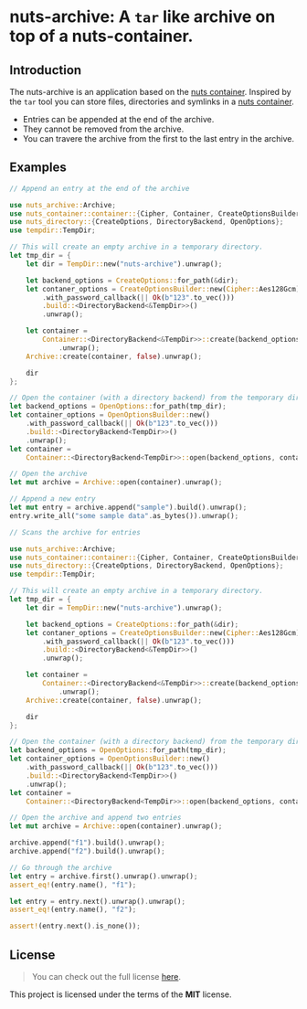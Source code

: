 # nuts-archive: A `tar` like archive on top of a nuts-container.

## Introduction

The nuts-archive is an application based on the [nuts container]. Inspired by
the `tar` tool you can store files, directories and symlinks in a [nuts container].

* Entries can be appended at the end of the archive.
* They cannot be removed from the archive.
* You can travere the archive from the first to the last entry in the
  archive.

## Examples

```rust
// Append an entry at the end of the archive

use nuts_archive::Archive;
use nuts_container::container::{Cipher, Container, CreateOptionsBuilder, OpenOptionsBuilder};
use nuts_directory::{CreateOptions, DirectoryBackend, OpenOptions};
use tempdir::TempDir;

// This will create an empty archive in a temporary directory.
let tmp_dir = {
    let dir = TempDir::new("nuts-archive").unwrap();

    let backend_options = CreateOptions::for_path(&dir);
    let contaner_options = CreateOptionsBuilder::new(Cipher::Aes128Gcm)
        .with_password_callback(|| Ok(b"123".to_vec()))
        .build::<DirectoryBackend<&TempDir>>()
        .unwrap();

    let container =
        Container::<DirectoryBackend<&TempDir>>::create(backend_options, contaner_options)
            .unwrap();
    Archive::create(container, false).unwrap();

    dir
};

// Open the container (with a directory backend) from the temporary directory.
let backend_options = OpenOptions::for_path(tmp_dir);
let container_options = OpenOptionsBuilder::new()
    .with_password_callback(|| Ok(b"123".to_vec()))
    .build::<DirectoryBackend<TempDir>>()
    .unwrap();
let container =
    Container::<DirectoryBackend<TempDir>>::open(backend_options, container_options).unwrap();

// Open the archive
let mut archive = Archive::open(container).unwrap();

// Append a new entry
let mut entry = archive.append("sample").build().unwrap();
entry.write_all("some sample data".as_bytes()).unwrap();
```

```rust
// Scans the archive for entries

use nuts_archive::Archive;
use nuts_container::container::{Cipher, Container, CreateOptionsBuilder, OpenOptionsBuilder};
use nuts_directory::{CreateOptions, DirectoryBackend, OpenOptions};
use tempdir::TempDir;

// This will create an empty archive in a temporary directory.
let tmp_dir = {
    let dir = TempDir::new("nuts-archive").unwrap();

    let backend_options = CreateOptions::for_path(&dir);
    let contaner_options = CreateOptionsBuilder::new(Cipher::Aes128Gcm)
        .with_password_callback(|| Ok(b"123".to_vec()))
        .build::<DirectoryBackend<&TempDir>>()
        .unwrap();

    let container =
        Container::<DirectoryBackend<&TempDir>>::create(backend_options, contaner_options)
            .unwrap();
    Archive::create(container, false).unwrap();

    dir
};

// Open the container (with a directory backend) from the temporary directory.
let backend_options = OpenOptions::for_path(tmp_dir);
let container_options = OpenOptionsBuilder::new()
    .with_password_callback(|| Ok(b"123".to_vec()))
    .build::<DirectoryBackend<TempDir>>()
    .unwrap();
let container =
    Container::<DirectoryBackend<TempDir>>::open(backend_options, container_options).unwrap();

// Open the archive and append two entries
let mut archive = Archive::open(container).unwrap();

archive.append("f1").build().unwrap();
archive.append("f2").build().unwrap();

// Go through the archive
let entry = archive.first().unwrap().unwrap();
assert_eq!(entry.name(), "f1");

let entry = entry.next().unwrap().unwrap();
assert_eq!(entry.name(), "f2");

assert!(entry.next().is_none());
```

## License

> You can check out the full license
> [here](https://github.com/drobin/nuts-container/blob/master/LICENSE).

This project is licensed under the terms of the **MIT** license.

[nuts container]: https://github.com/drobin/nuts-container
